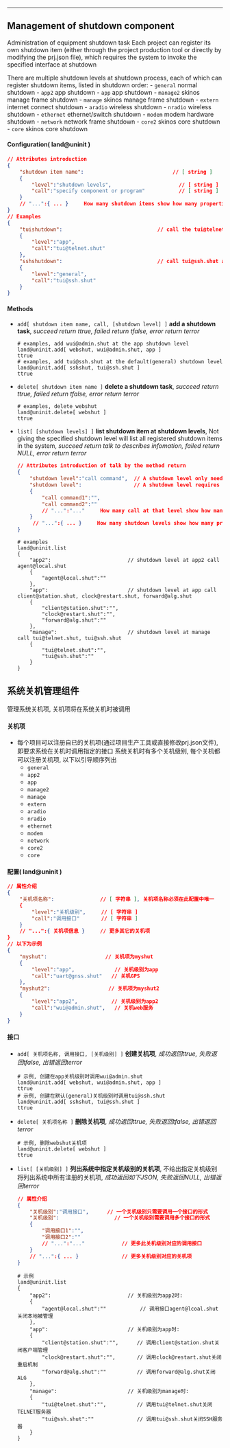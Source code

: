 
***

## Management of shutdown component
Administration of equipment shutdown task
Each project can register its own shutdown item (either through the project production tool or directly by modifying the prj.json file), which requires the system to invoke the specified interface at shutdown

There are multiple shutdown levels at shutdown process, each of which can register shutdown items, listed in shutdown order:
    - `general`    normal shutdown
    - `app2`       app shutdown
    - `app`        app shutdown
    - `manage2`    skinos manage frame shutdown
    - `manage`     skinos manage frame shutdown
    - `extern`     internet connect shutdown
    - `aradio`     wireless shutdown
    - `nradio`     wireless shutdown
    - `ethernet`   ethernet/switch shutdown
    - `modem`      modem hardware shutdown
    - `network`    network frame shutdown
    - `core2`      skinos core shutdown
    - `core`       skinos core shutdown


#### Configuration( land@uninit )

```json
// Attributes introduction 
{
    "shutdown item name":                             // [ string ]
    {
        "level":"shutdown levels",                      // [ string ]
        "call":"specify component or program"           // [ string ]
    }
    // "...":{ ... }     How many shutdown items show how many properties
}
// Examples
{
    "tuishutdown":                               // call the tui@telnet.shut at the app shutdown levels
    {
        "level":"app",
        "call":"tui@telnet.shut"
    },
    "sshshutdown":                               // call tui@ssh.shut at the general shutdown levels
    {
        "level":"general",
        "call":"tui@ssh.shut"
    }
}
```  

#### **Methods**

+ `add[ shutdown item name, call, [shutdown level] ]` **add a shutdown task**, *succeed return ttrue, failed return tfalse, error return terror*
    ```shell
    # examples, add wui@admin.shut at the app shutdown level
    land@uninit.add[ webshut, wui@admin.shut, app ]
    ttrue
    # examples, add tui@ssh.shut at the default(general) shutdown level
    land@uninit.add[ sshshut, tui@ssh.shut ]
    ttrue    
    ```

+ `delete[ shutdown item name ]` **delete a shutdown task**, *succeed return ttrue, failed return tfalse, error return terror*
    ```shell
    # examples, delete webshut
    land@uninit.delete[ webshut ]
    ttrue
    ```

+ `list[ [shutdown levels] ]` **list shutdown item at shutdown levels**, Not giving the specified shutdown level will list all registered shutdown items in the system, *succeed return talk to describes infomation, failed return NULL, error return terror*
    ```json
    // Attributes introduction of talk by the method return
    {
        "shutdown level":"call command",  // A shutdown level only needs to invoke the form of an call
        "shutdown level":                 // A shutdown level requires the form of calling multiple calls
        {
            "call command1":"",
            "call command2":""
            // "...":"..."     How many call at that level show how many properties
        }
         // "...":{ ... }     How many shutdown levels show how many properties
    }    
    ```
    ```shell
    # examples
    land@uninit.list
    {
        "app2":                         // shutdown level at app2 call agent@local.shut
        {
            "agent@local.shut":""
        },
        "app":                          // shutdown level at app call client@station.shut, clock@restart.shut, forward@alg.shut
        {
            "client@station.shut":"",  
            "clock@restart.shut":"",   
            "forward@alg.shut":""      
        },
        "manage":                       // shutdown level at manage call tui@telnet.shut, tui@ssh.shut
        {
            "tui@telnet.shut":"",      
            "tui@ssh.shut":""          
        }
    }
    ```




## 系统关机管理组件
管理系统关机项, 关机项将在系统关机时被调用

#### **关机项** 
- 每个项目可以注册自已的关机项(通过项目生产工具或直接修改prj.json文件), 即要求系统在关机时调用指定的接口
系统关机时有多个关机级别, 每个关机都可以注册关机项, 以下以引导顺序列出
    - `general`    
    - `app2`
    - `app`
    - `manage2`
    - `manage`
    - `extern`
    - `aradio`
    - `nradio`
    - `ethernet`
    - `modem`
    - `network`
    - `core2`
    - `core`

#### **配置( land@uninit )**

```json
// 属性介绍
{
    "关机项名称":               // [ 字符串 ], 关机项名称必须在此配置中唯一
    {
        "level":"关机级别",     // [ 字符串 ]
        "call":"调用接口"       // [ 字符串 ]
    }
    // "...":{ 关机项信息 }     // 更多其它的关机项
}
// 以下为示例
{
    "myshut":                   // 关机项为myshut
    {
        "level":"app",             // 关机级别为app
        "call":"uart@gnss.shut"   // 关机GPS
    },
    "myshut2":                   // 关机项为myshut2
    {
        "level":"app2",           // 关机级别为app2
        "call":"wui@admin.shut",   // 关机web服务
    }
}
```


#### **接口**

+ `add[ 关机项名称, 调用接口, [关机级别] ]` **创建关机项**, *成功返回ttrue, 失败返回tfalse, 出错返回terror*
    ```shell
    # 示例, 创建在app关机级别时调用wui@admin.shut
    land@uninit.add[ webshut, wui@admin.shut, app ]
    ttrue
    # 示例, 创建在默认(general)关机级别时调用tui@ssh.shut
    land@uninit.add[ sshshut, tui@ssh.shut ]
    ttrue    
    ```

+ `delete[ 关机项名称 ]` **删除关机项**, *成功返回ttrue, 失败返回tfalse, 出错返回terror*
    ```shell
    # 示例, 删除webshut关机项
    land@uninit.delete[ webshut ]
    ttrue
    ```

+ `list[ [关机级别] ]` **列出系统中指定关机级别的关机项**, 不给出指定关机级别将列出系统中所有注册的关机项, *成功返回如下JSON, 失败返回NULL, 出错返回terror*
    ```json
    // 属性介绍
    {
        "关机级别":"调用接口",      // 一个关机级别只需要调用一个接口的形式
        "关机级别":                  // 一个关机级别需要调用多个接口的形式
        {
            "调用接口1":"",
            "调用接口2":""
            // "...":"..."            // 更多此关机级别对应的调用接口
        }
        // "...":{ ... }              // 更多关机级别对应的关机项
    }
    ```
    ```shell
    # 示例
    land@uninit.list
    {
        "app2":                         // 关机级别为app2时:
        {
            "agent@local.shut":""           // 调用接口agent@lcoal.shut关闭本地被管理
        },
        "app":                          // 关机级别为app时:
        {
            "client@station.shut":"",      // 调用client@station.shut关闭客户端管理
            "clock@restart.shut":"",       // 调用clock@restart.shut关闭重启机制
            "forward@alg.shut":""          // 调用forward@alg.shut关闭ALG
        },
        "manage":                       // 关机级别为manage时:
        {
            "tui@telnet.shut":"",          // 调用tui@telnet.shut关闭TELNET服务器
            "tui@ssh.shut":""              // 调用tui@ssh.shut关闭SSH服务器
        }
    }
    ```



